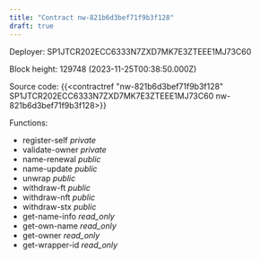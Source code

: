 ```yaml
---
title: "Contract nw-821b6d3bef71f9b3f128"
draft: true
---
```

Deployer: SP1JTCR202ECC6333N7ZXD7MK7E3ZTEEE1MJ73C60


 



Block height: 129748 (2023-11-25T00:38:50.000Z)

Source code: {{<contractref "nw-821b6d3bef71f9b3f128" SP1JTCR202ECC6333N7ZXD7MK7E3ZTEEE1MJ73C60 nw-821b6d3bef71f9b3f128>}}

Functions:

* register-self _private_
* validate-owner _private_
* name-renewal _public_
* name-update _public_
* unwrap _public_
* withdraw-ft _public_
* withdraw-nft _public_
* withdraw-stx _public_
* get-name-info _read_only_
* get-own-name _read_only_
* get-owner _read_only_
* get-wrapper-id _read_only_
